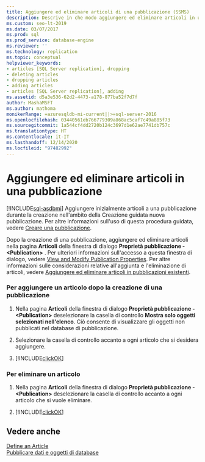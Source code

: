 ```yaml
---
title: Aggiungere ed eliminare articoli di una pubblicazione (SSMS)
description: Descrive in che modo aggiungere ed eliminare articoli in una pubblicazione usando SQL Server Management Studio (SSMS).
ms.custom: seo-lt-2019
ms.date: 03/07/2017
ms.prod: sql
ms.prod_service: database-engine
ms.reviewer: ''
ms.technology: replication
ms.topic: conceptual
helpviewer_keywords:
- articles [SQL Server replication], dropping
- deleting articles
- dropping articles
- adding articles
- articles [SQL Server replication], adding
ms.assetid: d5a3e536-62d2-4473-a178-877ba52f7d7f
author: MashaMSFT
ms.author: mathoma
monikerRange: =azuresqldb-mi-current||>=sql-server-2016
ms.openlocfilehash: 03440561eb766779309a868ac5caf7c49a885f73
ms.sourcegitcommit: 1a544cf4dd2720b124c3697d1e62ae7741db757c
ms.translationtype: HT
ms.contentlocale: it-IT
ms.lasthandoff: 12/14/2020
ms.locfileid: "97482992"
---
```

# <a name="add-articles-to-and-drop-articles-from-a-publication"></a>Aggiungere ed eliminare articoli in una pubblicazione
[!INCLUDE[sql-asdbmi](../../../includes/applies-to-version/sql-asdbmi.md)]
  Aggiungere inizialmente articoli a una pubblicazione durante la creazione nell'ambito della Creazione guidata nuova pubblicazione. Per altre informazioni sull'uso di questa procedura guidata, vedere [Creare una pubblicazione](../../../relational-databases/replication/publish/create-a-publication.md).  
  
 Dopo la creazione di una pubblicazione, aggiungere ed eliminare articoli nella pagina **Articoli** della finestra di dialogo **Proprietà pubblicazione - \<Publication>** . Per ulteriori informazioni sull'accesso a questa finestra di dialogo, vedere [View and Modify Publication Properties](../../../relational-databases/replication/publish/view-and-modify-publication-properties.md). Per altre informazioni sulle considerazioni relative all'aggiunta e l'eliminazione di articoli, vedere [Aggiungere ed eliminare articoli in pubblicazioni esistenti](../../../relational-databases/replication/publish/add-articles-to-and-drop-articles-from-existing-publications.md).  
  
### <a name="to-add-an-article-after-a-publication-is-created"></a>Per aggiungere un articolo dopo la creazione di una pubblicazione  
  
1.  Nella pagina **Articoli** della finestra di dialogo **Proprietà pubblicazione - \<Publication>** deselezionare la casella di controllo **Mostra solo oggetti selezionati nell'elenco**. Ciò consente di visualizzare gli oggetti non pubblicati nel database di pubblicazione.  
  
2.  Selezionare la casella di controllo accanto a ogni articolo che si desidera aggiungere.  
  
3.  [!INCLUDE[clickOK](../../../includes/clickok-md.md)]  
  
### <a name="to-delete-an-article"></a>Per eliminare un articolo  
  
1.  Nella pagina **Articoli** della finestra di dialogo **Proprietà pubblicazione - \<Publication>** deselezionare la casella di controllo accanto a ogni articolo che si vuole eliminare.  
  
2.  [!INCLUDE[clickOK](../../../includes/clickok-md.md)]  
  
## <a name="see-also"></a>Vedere anche  
 [Define an Article](../../../relational-databases/replication/publish/define-an-article.md)   
 [Pubblicare dati e oggetti di database](../../../relational-databases/replication/publish/publish-data-and-database-objects.md)  
  
  
